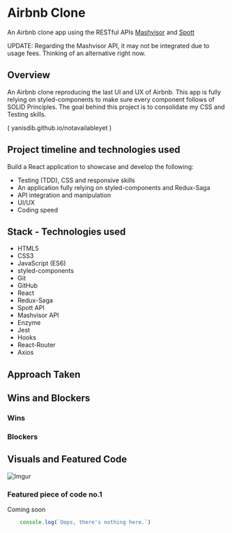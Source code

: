 # Airbnb Clone 

An Airbnb clone app using the RESTful APIs [Mashvisor](https://rapidapi.com/mashvisor-team/api/mashvisor/) and [Spott](https://rapidapi.com/mashvisor-team/api/spott/)

UPDATE: Regarding the Mashvisor API, it may not be integrated due to usage fees. Thinking of an alternative right now.

## Overview
An Airbnb clone reproducing the last UI and UX of Airbnb. This app is fully relying on styled-components to make sure every component follows of SOLID Principles. The goal behind this project is to consolidate my CSS and Testing skills. 

( yanisdib.github.io/notavailableyet )



## Project timeline and technologies used

Build a React application to showcase and develop the following:

* Testing (TDD), CSS and responsive skills 
* An application fully relying on styled-components and Redux-Saga
* API integration and manipulation
* UI/UX
* Coding speed

## Stack - Technologies used

* HTML5
* CSS3
* JavaScript (ES6)
* styled-components
* Git
* GitHub
* React
* Redux-Saga
* Spott API
* Mashvisor API
* Enzyme
* Jest
* Hooks
* React-Router
* Axios


## Approach Taken



## Wins and Blockers

### Wins


### Blockers


## Visuals and Featured Code 


![Imgur](https://i.imgur.com/ESr0FYo.png)


### Featured piece of code no.1

Coming soon

```javascript
    console.log(`Oops, there's nothing here.`)
```